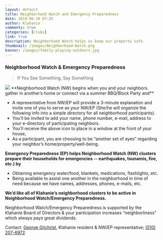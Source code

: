 ```yaml
---
layout: default
title: Neighborhood Watch and Emergency Preparedness
date: 2019-06-10 07:25
author: Klahanie
comments: true
categories: [clubs]
link: true
description: Neighborhood Watch helps us keep our property safe. 
thumbnail: /images/Neighborhood-Watch.png
banner: /images/family-playing-outdoors.jpg
---
```

### Neighborhood Watch &amp; Emergency Preparedness 

<blockquote class="blockquote">If You See Something, Say Something</blockquote>

<img src="{{site.url}}images/Neighborhood-Watch.png" class="float-right w-20">
**Neighborhood Watch (NW) begins when you and your neighbors. gather in another’s home or connect via a summer BBQ/Block Party and**

* A representative from NW/EP will provide a 3-minute explanation and invite one of you to serve as your NW/EP (She/he will organize the following info into a simple directory for all neighborhood participants).
* You’ll be invited to add your name, phone number, e-mail, address to your e-directory of participating neighbors.
* You’ll receive the above icon to place in a window at the front of your house,
* As a participant, you are choosing to be “another set of eyes” regarding your neighbor’s home/property/well-being.

**Emergency Preparedness (EP) helps Neighborhood Watch (NW) clusters prepare their households for emergencies -- earthquakes, tsunamis, fire, etc.) by**
* Obtaining emergency water/food, blankets, medications, flashlights, etc.
* Being available to assist one another in the neighborhood in time of need because we have names, addresses, phones, e-mails, etc.

**We’d like all of Klahanie’s neighborhood clusters to be active in Neighborhood Watch/Emergency Preparedness.**

Neighborhood Watch/Emergency Preparedness is supported by the Klahanie Board of Directors &amp; your participation increases “neighborliness” which always pays great dividends. 

Contact: <a href="mailto:georgeglchrst@gmail.com">George Gilchrist</a>, Klahanie resident &amp; NW/EP representative; <a href="tel:510-207-6972">(510) 207-6972</a>
